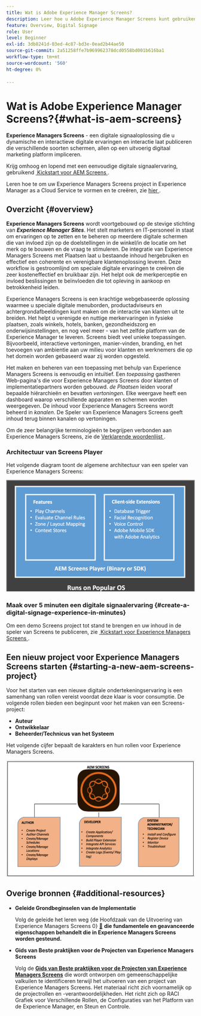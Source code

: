 ```yaml
---
title: Wat is Adobe Experience Manager Screens?
description: Leer hoe u Adobe Experience Manager Screens kunt gebruiken - een oplossing voor digitale handtekeningen - waarmee u dynamische en interactieve digitale ervaringen en interacties kunt publiceren met verschillende soorten schermen, allemaal op een uitgebreid digitaal marketingplatform.
feature: Overview, Digital Signage
role: User
level: Beginner
exl-id: 3db8241d-03ed-4c87-bd3e-0ead2b44ae50
source-git-commit: 2a51258ffe7b969962378dcd0558bd001b616ba1
workflow-type: tm+mt
source-wordcount: '560'
ht-degree: 0%

---
```


# Wat is Adobe Experience Manager Screens?{#what-is-aem-screens}

**Experience Managers Screens** - een digitale signaaloplossing die u dynamische en interactieve digitale ervaringen en interactie laat publiceren die verschillende soorten schermen, allen op een uitvoerig digitaal marketing platform impliceren.

Krijg omhoog en lopend met een eenvoudige digitale signaalervaring, gebruikend [&#x200B; Kickstart voor AEM Screens &#x200B;](kickstart-for-aem-screens.md).

Leren hoe te om uw Experience Managers Screens project in Experience Manager as a Cloud Service te vormen en te creëren, zie [&#x200B; hier &#x200B;](https://experienceleague.adobe.com/nl/docs/experience-manager-screens/using/about-guide).

## Overzicht {#overview}

**Experience Managers Screens** wordt voortgebouwd op de stevige stichting van ***Experience Manager Sites***. Het stelt marketers en IT-personeel in staat om ervaringen op te zetten en te beheren op meerdere digitale schermen die van invloed zijn op de doelstellingen in de winkel/in de locatie om het merk op te bouwen en de vraag te stimuleren. De integratie van Experience Managers Screens met Plaatsen laat u bestaande inhoud hergebruiken en effectief een coherente en verenigbare klantenoplossing leveren. Deze workflow is gestroomlijnd om speciale digitale ervaringen te creëren die zeer kosteneffectief en bruikbaar zijn. Het helpt ook de merkperceptie en invloed beslissingen te beïnvloeden die tot opleving in aankoop en betrokkenheid leiden.

Experience Managers Screens is een krachtige webgebaseerde oplossing waarmee u speciale digitale menuborden, productadviseurs en achtergrondafbeeldingen kunt maken om de interactie van klanten uit te breiden. Het helpt u verenigde en nuttige merkervaringen in fysieke plaatsen, zoals winkels, hotels, banken, gezondheidszorg en onderwijsinstellingen, en nog veel meer - van het zelfde platform van de Experience Manager te leveren. Screens biedt veel unieke toepassingen. Bijvoorbeeld, interactieve vertoningen, manier-vinden, branding, en het toevoegen van ambientie aan uw milieu voor klanten en werknemers die op het domein worden gebaseerd waar zij worden opgesteld.

Het maken en beheren van een toepassing met behulp van Experience Managers Screens is eenvoudig en intuïtief. Een *toepassing* gastheren Web-pagina&#39;s die voor Experience Managers Screens door klanten of implementatiepartners worden gebouwd. *de Plaatsen* leiden vooraf bepaalde hiërarchieën en bevatten *vertoningen*. Elke weergave heeft een dashboard waarop verschillende apparaten en schermen worden weergegeven. De inhoud voor Experience Managers Screens wordt beheerd in *kanalen*. De Speler van Experience Managers Screens geeft inhoud terug binnen kanalen op vertoningen.

Om de zeer belangrijke terminologieën te begrijpen verbonden aan Experience Managers Screens, zie de [&#x200B; Verklarende woordenlijst &#x200B;](screens-glossary.md).

### Architectuur van Screens Player

Het volgende diagram toont de algemene architectuur van een speler van Experience Managers Screens:

![&#x200B; chlimage_1-29 &#x200B;](assets/chlimage_1-29.png)

### Maak over 5 minuten een digitale signaalervaring {#create-a-digital-signage-experience-in-minutes}

Om een demo Screens project tot stand te brengen en uw inhoud in de speler van Screens te publiceren, zie [&#x200B; Kickstart voor Experience Managers Screens &#x200B;](kickstart-for-aem-screens.md).

## Een nieuw project voor Experience Managers Screens starten {#starting-a-new-aem-screens-project}

Voor het starten van een nieuwe digitale ondertekeningservaring is een samenhang van rollen vereist voordat deze klaar is voor consumptie. De volgende rollen bieden een beginpunt voor het maken van een Screens-project:

* **Auteur**
* **Ontwikkelaar**
* **Beheerder/Technicus van het Systeem**

Het volgende cijfer bepaalt de karakters en hun rollen voor Experience Managers Screens.

![&#x200B; chlimage_1-30 &#x200B;](assets/chlimage_1-30.png)


## Overige bronnen {#additional-resources}

* **Geleide Grondbeginselen van de Implementatie**

  Volg de geleide het leren weg {de Hoofdzaak van de Uitvoering van Experience Managers Screens 0} [&#128279;](https://experienceleague.adobe.com/nl?launch=AEM-7a) **die fundamentele en geavanceerde eigenschappen behandelt die in Experience Managers Screens worden gesteund.**

* **Gids van Beste praktijken voor de Projecten van Experience Managers Screens**

  Volg de **[Gids van Beste praktijken voor de Projecten van Experience Managers Screens](/help/using/about-guide.md)** die wordt ontworpen om gemeenschappelijke valkuilen te identificeren terwijl het uitvoeren van een project van Experience Managers Screens. Het materiaal richt zich voornamelijk op de projectrollen en -verantwoordelijkheden. Het richt zich op RACI Grafiek voor Verschillende Rollen, de Configuraties van het Platform van de Experience Manager, en Steun en Controle.

<!-- DEAD LINK * **New Adobe Customer Support Experience**

   Follow **[Customer One for Enterprise Help](https://docs.adobe.com/content/help/en/customer-one/using/home.htmlhome.html#)** to learn more about Admin Console Support tickets. -->
